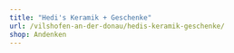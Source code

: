 ```yaml
---
title: "Hedi's Keramik + Geschenke"
url: /vilshofen-an-der-donau/hedis-keramik-geschenke/
shop: Andenken
---
```


